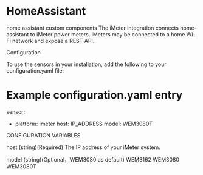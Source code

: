 # HomeAssistant
home assistant custom components
The iMeter integration connects home-assistant to iMeter power meters. iMeters may be connected to a home Wi-Fi network and expose a REST API.

Configuration

To use the sensors in your installation, add the following to your configuration.yaml file:

# Example configuration.yaml entry
sensor:
  - platform: imeter
    host: IP_ADDRESS
    model: WEM3080T

CONFIGURATION VARIABLES

host
(string)(Required)
The IP address of your iMeter system.

model
(string)(Optional，WEM3080 as default)
WEM3162 WEM3080 WEM3080T
